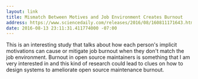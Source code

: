 ```yaml
---
layout: link
title: Mismatch Between Motives and Job Environment Creates Burnout
address: https://www.sciencedaily.com/releases/2016/08/160811171643.htm
date: 2016-08-13 23:11:31.411774000 -07:00
---
```


This is an interesting study that talks about how each person's implicit motivations can cause or mitigate job burnout when they don't match the job environment. Burnout in open source maintainers is something that I am very interested in and this kind of research could lead to clues on how to design systems to ameliorate open source maintenance burnout.
